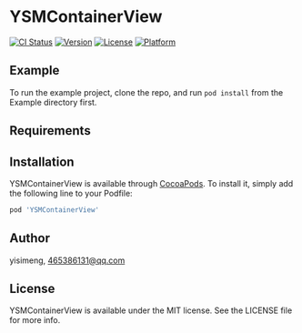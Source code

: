 # YSMContainerView

[![CI Status](https://img.shields.io/travis/yisimeng/YSMContainerView.svg?style=flat)](https://travis-ci.org/yisimeng/YSMContainerView)
[![Version](https://img.shields.io/cocoapods/v/YSMContainerView.svg?style=flat)](https://cocoapods.org/pods/YSMContainerView)
[![License](https://img.shields.io/cocoapods/l/YSMContainerView.svg?style=flat)](https://cocoapods.org/pods/YSMContainerView)
[![Platform](https://img.shields.io/cocoapods/p/YSMContainerView.svg?style=flat)](https://cocoapods.org/pods/YSMContainerView)

## Example

To run the example project, clone the repo, and run `pod install` from the Example directory first.

## Requirements

## Installation

YSMContainerView is available through [CocoaPods](https://cocoapods.org). To install
it, simply add the following line to your Podfile:

```ruby
pod 'YSMContainerView'
```

## Author

yisimeng, 465386131@qq.com

## License

YSMContainerView is available under the MIT license. See the LICENSE file for more info.
